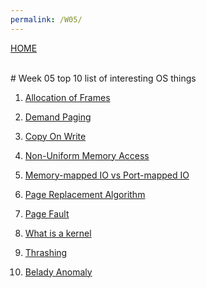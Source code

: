 ```yaml
---
permalink: /W05/
---
```

[HOME](../)

<br>
# Week 05 top 10 list of interesting OS things

1. [Allocation of Frames](https://www.geeksforgeeks.org/operating-system-allocation-frames/)<br>


 2. [Demand Paging](https://www.javatpoint.com/os-demand-paging)<br>

 
 
 3. [Copy On Write](https://www.geeksforgeeks.org/copy-on-write/)<br>

 
 4. [Non-Uniform Memory Access](https://www.motioncontroltips.com/what-is-non-uniform-memory-access-in-industrial-controls/)<br>


 
 
 5. [Memory-mapped IO vs Port-mapped IO](https://www.bogotobogo.com/Embedded/memory_mapped_io_vs_port_mapped_isolated_io.php)<br>

 

 
 6. [Page Replacement Algorithm](https://www.javatpoint.com/os-page-replacement-algorithms)<br>
 
 
 
 
 7. [Page Fault](https://techterms.com/definition/page_fault)<br>


 
 8. [What is a kernel](https://www.thewindowsclub.com/what-is-a-kernel-in-os-what-are-the-types-of-kernel)<br>

 

 
 9. [Thrashing](http://iim6.tripod.com/ibam-os-html/x4404.html)<br>


 
 
 
 10. [Belady Anomaly](https://prepinsta.com/operating-systems/beladys-anomaly/)<br>

 
 
